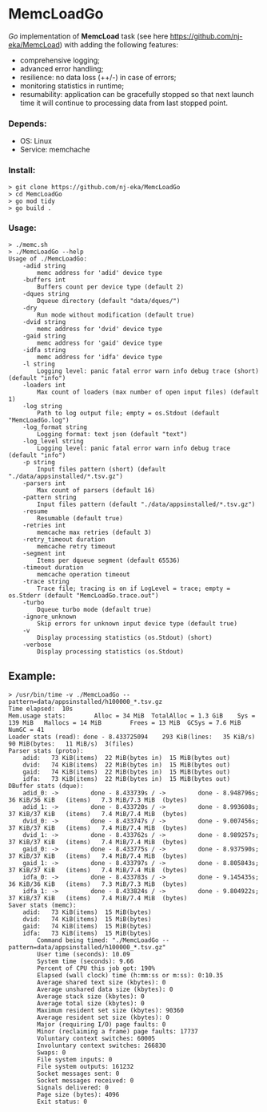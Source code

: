 # MemcLoadGo
*Go* implementation of **MemcLoad** task (see here https://github.com/nj-eka/MemcLoad)
with adding the following features:
- comprehensive logging;
- advanced error handling;
- resilience: no data loss (++/-) in case of errors;
- monitoring statistics in runtime;
- resumability: application can be gracefully stopped so that next launch time it will continue to processing data from last stopped point.


### Depends:
  - OS: Linux
  - Service: memchache
### Install:
    > git clone https://github.com/nj-eka/MemcLoadGo
    > cd MemcLoadGo
    > go mod tidy
    > go build .
### Usage:
    > ./memc.sh
    > ./MemcLoadGo --help
    Usage of ./MemcLoadGo:
        -adid string
            memc address for 'adid' device type
        -buffers int
            Buffers count per device type (default 2)
        -dques string
            Dqueue directory (default "data/dques/")
        -dry
            Run mode without modification (default true)
        -dvid string
            memc address for 'dvid' device type
        -gaid string
            memc address for 'gaid' device type
        -idfa string
            memc address for 'idfa' device type
        -l string
            Logging level: panic fatal error warn info debug trace (short) (default "info")
        -loaders int
            Max count of loaders (max number of open input files) (default 1)
        -log string
            Path to log output file; empty = os.Stdout (default "MemcLoadGo.log")
        -log_format string
            Logging format: text json (default "text")
        -log_level string
            Logging level: panic fatal error warn info debug trace (default "info")
        -p string
            Input files pattern (short) (default "./data/appsinstalled/*.tsv.gz")
        -parsers int
            Max count of parsers (default 16)
        -pattern string
            Input files pattern (default "./data/appsinstalled/*.tsv.gz")
        -resume
            Resumable (default true)
        -retries int
            memcache max retries (default 3)
        -retry_timeout duration
            memcache retry timeout
        -segment int
            Items per dqueue segment (default 65536)
        -timeout duration
            memcache operation timeout
        -trace string
            Trace file; tracing is on if LogLevel = trace; empty = os.Stderr (default "MemcLoadGo.trace.out")
        -turbo
            Dqueue turbo mode (default true)
        -ignore_unknown 
            Skip errors for unknown input device type (default true)
        -v    
            Display processing statistics (os.Stdout) (short)
        -verbose    
            Display processing statistics (os.Stdout)

## Example:
    > /usr/bin/time -v ./MemcLoadGo --pattern=data/appsinstalled/h100000_*.tsv.gz
    Time elapsed:  10s
    Mem.usage stats:        Alloc = 34 MiB  TotalAlloc = 1.3 GiB    Sys = 139 MiB   Mallocs = 14 MiB        Frees = 13 MiB  GCSys = 7.6 MiB NumGC = 41
    Loader stats (read): done - 8.433725094    293 KiB(lines:   35 KiB/s)  90 MiB(bytes:   11 MiB/s)  3(files)
    Parser stats (proto):
        adid:   73 KiB(items)  22 MiB(bytes in)  15 MiB(bytes out)
        dvid:   74 KiB(items)  22 MiB(bytes in)  15 MiB(bytes out)
        gaid:   74 KiB(items)  22 MiB(bytes in)  15 MiB(bytes out)
        idfa:   73 KiB(items)  22 MiB(bytes in)  15 MiB(bytes out)
    DBuffer stats (dque):
        adid_0: ->         done - 8.433739s / ->         done - 8.948796s;   36 KiB/36 KiB   (items)   7.3 MiB/7.3 MiB  (bytes)
        adid_1: ->         done - 8.433720s / ->         done - 8.993608s;   37 KiB/37 KiB   (items)   7.4 MiB/7.4 MiB  (bytes)
        dvid_0: ->         done - 8.433747s / ->         done - 9.007456s;   37 KiB/37 KiB   (items)   7.4 MiB/7.4 MiB  (bytes)
        dvid_1: ->         done - 8.433762s / ->         done - 8.989257s;   37 KiB/37 KiB   (items)   7.4 MiB/7.4 MiB  (bytes)
        gaid_0: ->         done - 8.433775s / ->         done - 8.937590s;   37 KiB/37 KiB   (items)   7.4 MiB/7.4 MiB  (bytes)
        gaid_1: ->         done - 8.433797s / ->         done - 8.805843s;   37 KiB/37 KiB   (items)   7.4 MiB/7.4 MiB  (bytes)
        idfa_0: ->         done - 8.433783s / ->         done - 9.145435s;   36 KiB/36 KiB   (items)   7.3 MiB/7.3 MiB  (bytes)
        idfa_1: ->         done - 8.433824s / ->         done - 9.804922s;   37 KiB/37 KiB   (items)   7.4 MiB/7.4 MiB  (bytes)
    Saver stats (memc):
        adid:   73 KiB(items)  15 MiB(bytes)
        dvid:   74 KiB(items)  15 MiB(bytes)
        gaid:   74 KiB(items)  15 MiB(bytes)
        idfa:   73 KiB(items)  15 MiB(bytes)
            Command being timed: "./MemcLoadGo --pattern=data/appsinstalled/h100000_*.tsv.gz"
            User time (seconds): 10.09
            System time (seconds): 9.66
            Percent of CPU this job got: 190%
            Elapsed (wall clock) time (h:mm:ss or m:ss): 0:10.35
            Average shared text size (kbytes): 0
            Average unshared data size (kbytes): 0
            Average stack size (kbytes): 0
            Average total size (kbytes): 0
            Maximum resident set size (kbytes): 90360
            Average resident set size (kbytes): 0
            Major (requiring I/O) page faults: 0
            Minor (reclaiming a frame) page faults: 17737
            Voluntary context switches: 60005
            Involuntary context switches: 266830
            Swaps: 0
            File system inputs: 0
            File system outputs: 161232
            Socket messages sent: 0
            Socket messages received: 0
            Signals delivered: 0
            Page size (bytes): 4096
            Exit status: 0
